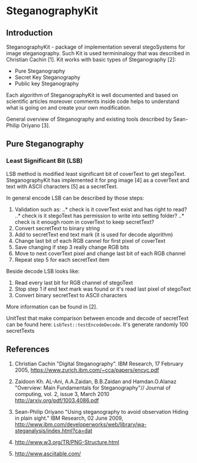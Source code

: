 SteganographyKit
================

Introduction
------------
SteganographyKit - package of implementation several stegoSystems for image steganography.
Such Kit is used termininalogy that was described in Christian Cachin [1].
Kit works with basic types of Steganography [2]:
* Pure Steganography
* Secret Key Steganography
* Public key Steganography

Each algorithm of SteganographyKit is well documented and based on scientific articles 
moreover comments inside code helps to understand what is going on and create your own modification. 

General overview of Steganography and existing tools described by Sean-Philip Oriyano [3].

Pure Steganography
----------------------------
### Least Significant Bit (LSB)
LSB method is modified least significant bit of coverText to get stegoText.
SteganographyKit has implemented it for png image [4] as a coverText and text with ASCII characters [5] as a secretText.

In general encode LSB can be described by those steps:
1. Validation such as:
..* check is it coverText exist and has right to read?
..* check is it stegoText has permission to write into setting folder?
..* check is it enough room in coverText to keep secretText?
2. Convert secretText to binary string
3. Add to secretText end text mark (it is used for decode algorithm)
3. Change last bit of each RGB cannel for first pixel of coverText
4. Save changing if step 3 really change RGB bits
5. Move to next coverText pixel and change last bit of each RGB channel
6. Repeat step 5 for each secretText item

Beside decode LSB looks like:
1. Read every last bit for RGB channel of stegoText
2. Stop step 1 if end text mark was found or it's read last pixel of stegoText
3. Convert binary secretText to ASCII characters

More information can be found in [2].

UnitTest that make comparison between encode and decode of secretText can be found here:
`LsbTest::testEncodeDecode`. It's generate randomly 100 secretTexts

References
----------
1. Christian Cachin "Digital Steganography". IBM Research, 17 February 2005, 
   https://www.zurich.ibm.com/~cca/papers/encyc.pdf

2. Zaidoon Kh. AL-Ani, A.A.Zaidan, B.B.Zaidan and Hamdan.O.Alanaz "Overview: Main Fundamentals for Steganography"//
   Journal of computing, vol. 2, issue 3, March 2010
   http://arxiv.org/pdf/1003.4086.pdf

3. Sean-Philip Oriyano "Using steganography to avoid observation Hiding in plain sight." IBM Research, 02 June 2009,
   http://www.ibm.com/developerworks/web/library/wa-steganalysis/index.html?ca=dat

4. http://www.w3.org/TR/PNG-Structure.html

5. http://www.asciitable.com/
